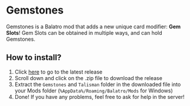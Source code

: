 # Gemstones
Gemstones is a Balatro mod that adds a new unique card modifier: **Gem Slots**! Gem Slots can be obtained in multiple ways, and can hold Gemstones.

## How to install?
1. Click [here](www.github.com/0fficialHalo/Gemstones/releases/latest) to go to the latest release
2. Scroll down and click on the .zip file to download the release
3. Extract the `Gemstones` and `Talisman` folder in the downloaded file into your Mods folder (`%AppData%/Roaming/Balatro/Mods` for Windows)
4. Done! If you have any problems, feel free to ask for help in the server!
